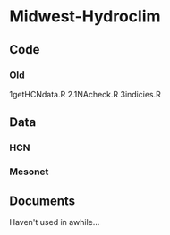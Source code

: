 # Midwest-Hydroclim
## Code
  ### Old
  1getHCNdata.R
  2.1NAcheck.R
  3indicies.R
## Data
  ### HCN
  ### Mesonet
## Documents
  Haven't used in awhile...
